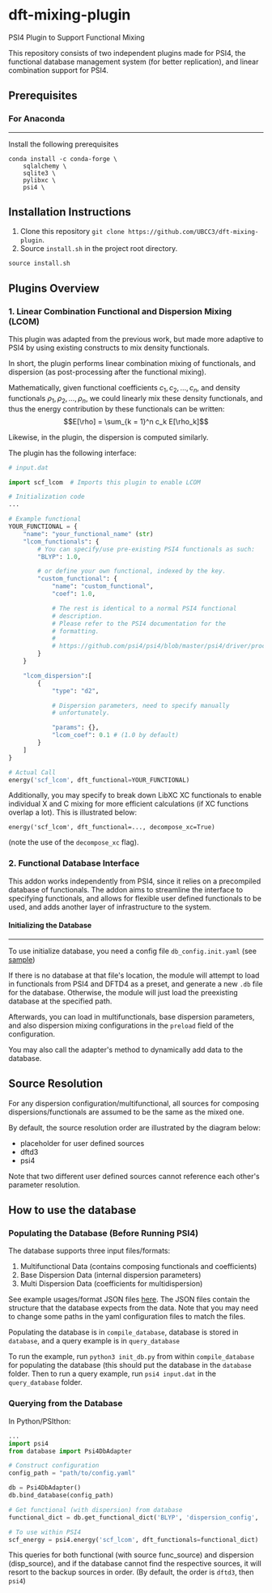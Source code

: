 # dft-mixing-plugin
PSI4 Plugin to Support Functional Mixing

This repository consists of two independent plugins made for PSI4, the functional database management system (for better replication), and linear combination support for PSI4.

## Prerequisites
### For Anaconda
------
Install the following prerequisites
```
conda install -c conda-forge \
    sqlalchemy \
    sqlite3 \
    pylibxc \
    psi4 \
```

## Installation Instructions
1. Clone this repository `git clone https://github.com/UBCC3/dft-mixing-plugin`.
2. Source `install.sh` in the project root directory. 
```
source install.sh
```


## Plugins Overview

### 1. Linear Combination Functional and Dispersion Mixing (LCOM)

This plugin was adapted from the previous work, but made more adaptive to PSI4 by using existing constructs to mix density functionals.

In short, the plugin performs linear combination mixing of functionals, and dispersion (as post-processing after the functional mixing). 

Mathematically, given functional coefficients $c_1, c_2, ..., c_n$, and density functionals $\rho_1, \rho_2, ..., \rho_n$, we could linearly mix these density functionals, and thus the energy contribution by these functionals can be written:
$$E[\rho] = \sum_{k = 1}^n c_k E[\rho_k]$$

Likewise, in the plugin, the dispersion is computed similarly.

The plugin has the following interface:
```python
# input.dat

import scf_lcom  # Imports this plugin to enable LCOM

# Initialization code
...

# Example functional
YOUR_FUNCTIONAL = {
    "name": "your_functional_name" (str)
    "lcom_functionals": {
        # You can specify/use pre-existing PSI4 functionals as such:
        "BLYP": 1.0,

        # or define your own functional, indexed by the key.
        "custom_functional": {
            "name": "custom_functional",
            "coef": 1.0,

            # The rest is identical to a normal PSI4 functional
            # description.
            # Please refer to the PSI4 documentation for the
            # formatting.
            #
            # https://github.com/psi4/psi4/blob/master/psi4/driver/procrouting/dft/dft_builder.py
        } 
    }

    "lcom_dispersion":[
        {    
            "type": "d2",

            # Dispersion parameters, need to specify manually
            # unfortunately.

            "params": {}, 
            "lcom_coef": 0.1 # (1.0 by default)
        }
    ]
}

# Actual Call
energy('scf_lcom', dft_functional=YOUR_FUNCTIONAL)
```

Additionally, you may specify to break down LibXC XC functionals to enable individual X and C mixing for more efficient calculations (if XC functions overlap a lot). This is illustrated below:

```
energy('scf_lcom', dft_functional=..., decompose_xc=True)
```
(note the use of the `decompose_xc` flag).

### 2. Functional Database Interface

This addon works independently from PSI4, since it relies on a precompiled database of functionals. The addon aims to streamline the interface to specifying functionals, and allows for flexible user defined functionals to be used, and adds another layer of infrastructure to the system. 

#### Initializing the Database
---

To use initialize database, you need a config file `db_config.init.yaml` (see [sample](./example_usage/compile_database/db_init_config.init.yaml))

If there is no database at that file's location, the module will attempt to load in functionals from PSI4 and DFTD4 as a preset, and generate a new `.db` file for the database. Otherwise, the module
will just load the preexisting database at the specified path.

Afterwards, you can load in multifunctionals, base dispersion parameters, and also dispersion mixing configurations in the `preload` field of the configuration.

You may also call the adapter's method to dynamically
add data to the database.

Source Resolution
---
For any dispersion configuration/multifunctional, all sources
for composing dispersions/functionals are assumed to be the same 
as the mixed one.

By default, the source resolution order are illustrated by the diagram below:
- placeholder for user defined sources
- dftd3
- psi4 

Note that two different user defined sources cannot reference each other's parameter resolution.

How to use the database
---

### Populating the Database (Before Running PSI4)
The database supports three input files/formats:
1. Multifunctional Data (contains composing functionals and coefficients)
2. Base Dispersion Data (internal dispersion parameters)
3. Multi Dispersion Data (coefficients for multidispersion)

See example usages/format JSON files [here](./example_usage). The JSON files contain the structure
that the database expects from the data. Note that you may need to change some paths in the 
yaml configuration files to match the files. 

Populating the database is in `compile_database`,
database is stored in `database`, and a query
example is in `query_database`

To run the example, run `python3 init_db.py` from within `compile_database`  for populating the database (this should put the database
in the `database` folder. Then to run a query example, run `psi4 input.dat` in the `query_database` folder.

### Querying from the Database

In Python/PSIthon:
```python
...
import psi4
from database import Psi4DbAdapter

# Construct configuration
config_path = "path/to/config.yaml"

db = Psi4DbAdapter()
db.bind_database(config_path)

# Get functional (with dispersion) from database
functional_dict = db.get_functional_dict('BLYP', 'dispersion_config', 'func_source', 'disp_source')

# To use within PSI4
scf_energy = psi4.energy('scf_lcom', dft_functionals=functional_dict)
```
This queries for both functional (with source func_source) and dispersion (disp_source), and if the database
cannot find the respective sources, it will resort to the backup sources in order.
(By default, the order is `dftd3`, then `psi4`)








